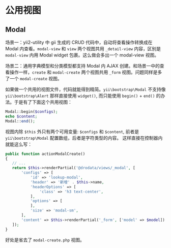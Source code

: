 # 公用视图

## Modal
场景一：yii2-utility 中 gii 生成的 CRUD 代码中，自动将查看操作转换成在 Modal 内查看。`modal-view` 和 `view` 两个视图共用 `_detail-view` 内容，区别是 `modal-view` 内用 Modal widget 包裹。这么做会多出一个 modal-view 视图。

场景二：通用字典模型和分类模型都支持 Modal 内 AJAX 创建。和场景一中的查看操作一样，`create` 和 `modal-create` 两个视图共用 `_form` 视图。问题同样是多了一个 `modal-create` 视图。

如果做一个共用的视图文件，代码就能得到精简。`yii\bootstrap\Modal` 不支持像 `yii\bootstrap\Alert` 那样直接使用 `widget()`, 而只能使用 `begin()` + `end()` 的办法。于是有了下面这个共用视图：

```php
Modal::begin($configs);
echo $content;
Modal::end();
```

视图内除 `$this` 外只有两个可用变量: `$configs` 和 `$content`, 前者是 `yii\bootstrap\Modal` 配置数组，后者是字符类型的内容。
 这样直接在控制器内就能这么写：

 ```php
public function actionModalCreate()
{
    // ...
    return $this->renderPartial('@drodata/views/_modal', [
        'configs' => [
            'id' => 'lookup-modal',
            'header' => '新增' . $this->name,
            'headerOptions' => [
                'class' => 'h3 text-center',
            ],
            'options' => [
            ],
            'size' => 'modal-sm',
        ],
        'content' => $this->renderPartial('_form', ['model' => $model])
    ]);
}
```

好处是省去了 `modal-create.php` 视图。
